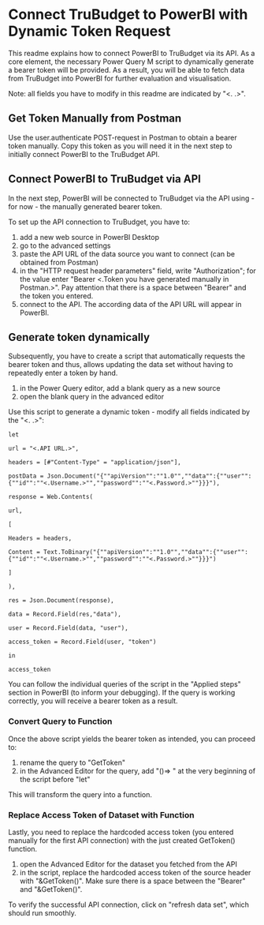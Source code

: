 # Connect TruBudget to PowerBI with Dynamic Token Request
This readme explains how to connect PowerBI to TruBudget via its API. As a core element, the necessary Power Query M script to dynamically generate a bearer token will be provided. As a result, you will be able to fetch data from TruBudget into PowerBI for further evaluation and visualisation.

Note: all fields you have to modify in this readme are indicated by "<. .>". 

## Get Token Manually from Postman 
Use the user.authenticate POST-request in Postman to obtain a bearer token manually. Copy this token as you will need it in the next step to initially connect PowerBI to the TruBudget API. 

## Connect PowerBI to TruBudget via API
In the next step, PowerBI will be connected to TruBudget via the API using - for now - the manually generated bearer token. 

To set up the API connection to TruBudget, you have to:
1) add a new web source in PowerBI Desktop
2) go to the advanced settings
3) paste the API URL of the data source you want to connect (can be obtained from Postman)
4) in the "HTTP request header parameters" field, write "Authorization"; for the value enter "Bearer <.Token you have generated manually in Postman.>". Pay attention that there is a space between "Bearer" and the token you entered.
5) connect to the API. The according data of the API URL will appear in PowerBI. 

## Generate token dynamically
Subsequently, you have to create a script that automatically requests the bearer token and thus, allows updating the data set without having to repeatedly enter a token by hand. 

1) in the Power Query editor, add a blank query as a new source
2) open the blank query in the advanced editor

Use this script to generate a dynamic token - modify all fields indicated by the "<. .>": 

```
let

url = "<.API URL.>",

headers = [#"Content-Type" = "application/json"],

postData = Json.Document("{""apiVersion"":""1.0"",""data"":{""user"":{""id"":""<.Username.>"",""password"":""<.Password.>""}}}"),

response = Web.Contents(

url,

[

Headers = headers,

Content = Text.ToBinary("{""apiVersion"":""1.0"",""data"":{""user"":{""id"":""<.Username.>"",""password"":""<.Password.>""}}}")

]

),

res = Json.Document(response),

data = Record.Field(res,"data"),

user = Record.Field(data, "user"),

access_token = Record.Field(user, "token")

in

access_token

```

You can follow the individual queries of the script in the "Applied steps" section in PowerBI (to inform your debugging). If the query is working correctly, you will receive a bearer token as a result. 

### Convert Query to Function
Once the above script yields the bearer token as intended, you can proceed to: 
1) rename the query to "GetToken"
2) in the Advanced Editor for the query, add "()=> " at the very beginning of the script before "let"

This will transform the query into a function.

### Replace Access Token of Dataset with Function 
Lastly, you need to replace the hardcoded access token (you entered manually for the first API connection) with the just created GetToken() function.
1) open the Advanced Editor for the dataset you fetched from the API
2) in the script, replace the hardcoded access token of the source header with "&GetToken()". Make sure there is a space between the "Bearer" and "&GetToken()". 

To verify the successful API connection, click on "refresh data set", which should run smoothly. 

